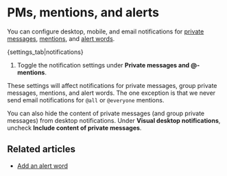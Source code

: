# PMs, mentions, and alerts

You can configure desktop, mobile, and email notifications for
[private messages](/help/private-messages), [mentions](/help/mention-a-user-or-group), and
[alert words](/help/add-an-alert-word).

{settings_tab|notifications}

1. Toggle the notification settings under **Private messages and @-mentions**.

These settings will affect notifications for private messages, group private
messages, mentions, and alert words. The one exception is that we never
send email notifications for `@all` or `@everyone` mentions.

You can also hide the content of private messages (and group private
messages) from desktop notifications.
Under **Visual desktop notifications**, uncheck
**Include content of private messages**.

## Related articles

* [Add an alert word](/help/add-an-alert-word)
